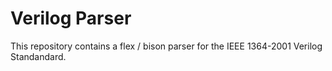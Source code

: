 
# Verilog Parser

This repository contains a flex / bison parser for the IEEE 1364-2001 Verilog
Standandard.
